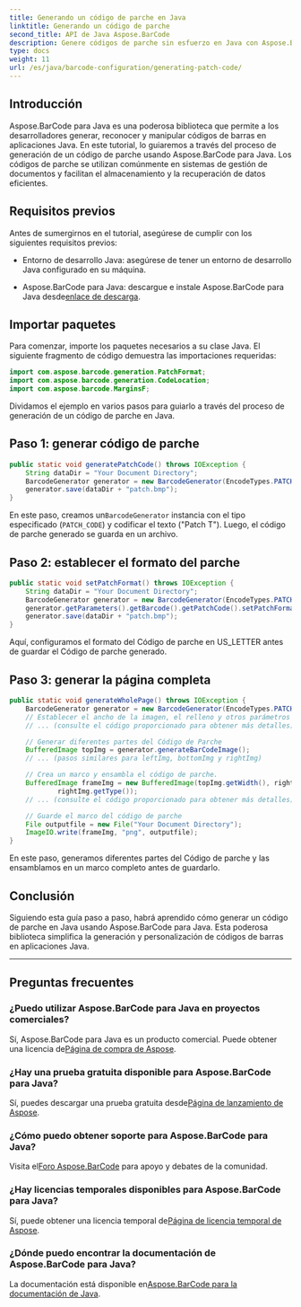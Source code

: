 ```yaml
---
title: Generando un código de parche en Java
linktitle: Generando un código de parche
second_title: API de Java Aspose.BarCode
description: Genere códigos de parche sin esfuerzo en Java con Aspose.BarCode. Siga nuestra guía paso a paso para una generación eficiente de códigos de barras.
type: docs
weight: 11
url: /es/java/barcode-configuration/generating-patch-code/
---
```


## Introducción

Aspose.BarCode para Java es una poderosa biblioteca que permite a los desarrolladores generar, reconocer y manipular códigos de barras en aplicaciones Java. En este tutorial, lo guiaremos a través del proceso de generación de un código de parche usando Aspose.BarCode para Java. Los códigos de parche se utilizan comúnmente en sistemas de gestión de documentos y facilitan el almacenamiento y la recuperación de datos eficientes.

## Requisitos previos

Antes de sumergirnos en el tutorial, asegúrese de cumplir con los siguientes requisitos previos:

- Entorno de desarrollo Java: asegúrese de tener un entorno de desarrollo Java configurado en su máquina.

-  Aspose.BarCode para Java: descargue e instale Aspose.BarCode para Java desde[enlace de descarga](https://releases.aspose.com/barcode/java/).

## Importar paquetes

Para comenzar, importe los paquetes necesarios a su clase Java. El siguiente fragmento de código demuestra las importaciones requeridas:

```java
import com.aspose.barcode.generation.PatchFormat;
import com.aspose.barcode.generation.CodeLocation;
import com.aspose.barcode.MarginsF;
```

Dividamos el ejemplo en varios pasos para guiarlo a través del proceso de generación de un código de parche en Java.

## Paso 1: generar código de parche

```java
public static void generatePatchCode() throws IOException {
    String dataDir = "Your Document Directory";
    BarcodeGenerator generator = new BarcodeGenerator(EncodeTypes.PATCH_CODE, "Patch T");
    generator.save(dataDir + "patch.bmp");
}
```

 En este paso, creamos un`BarcodeGenerator` instancia con el tipo especificado (`PATCH_CODE`) y codificar el texto ("Patch T"). Luego, el código de parche generado se guarda en un archivo.

## Paso 2: establecer el formato del parche

```java
public static void setPatchFormat() throws IOException {
    String dataDir = "Your Document Directory";
    BarcodeGenerator generator = new BarcodeGenerator(EncodeTypes.PATCH_CODE, "Patch T");
    generator.getParameters().getBarcode().getPatchCode().setPatchFormat(PatchFormat.US_LETTER);
    generator.save(dataDir + "patch.bmp");
}
```

Aquí, configuramos el formato del Código de parche en US_LETTER antes de guardar el Código de parche generado.

## Paso 3: generar la página completa

```java
public static void generateWholePage() throws IOException {
    BarcodeGenerator generator = new BarcodeGenerator(EncodeTypes.PATCH_CODE, "Patch T");
    // Establecer el ancho de la imagen, el relleno y otros parámetros
    // ... (consulte el código proporcionado para obtener más detalles)

    // Generar diferentes partes del Código de Parche
    BufferedImage topImg = generator.generateBarCodeImage();
    // ... (pasos similares para leftImg, bottomImg y rightImg)

    // Crea un marco y ensambla el código de parche.
    BufferedImage frameImg = new BufferedImage(topImg.getWidth(), rightImg.getHeight() + 2 * topImg.getHeight(),
            rightImg.getType());
    // ... (consulte el código proporcionado para obtener más detalles)

    // Guarde el marco del código de parche
    File outputfile = new File("Your Document Directory");
    ImageIO.write(frameImg, "png", outputfile);
}
```

En este paso, generamos diferentes partes del Código de parche y las ensamblamos en un marco completo antes de guardarlo.

## Conclusión

Siguiendo esta guía paso a paso, habrá aprendido cómo generar un código de parche en Java usando Aspose.BarCode para Java. Esta poderosa biblioteca simplifica la generación y personalización de códigos de barras en aplicaciones Java.

---

## Preguntas frecuentes

### ¿Puedo utilizar Aspose.BarCode para Java en proyectos comerciales?
 Sí, Aspose.BarCode para Java es un producto comercial. Puede obtener una licencia de[Página de compra de Aspose](https://purchase.aspose.com/buy).

### ¿Hay una prueba gratuita disponible para Aspose.BarCode para Java?
 Sí, puedes descargar una prueba gratuita desde[Página de lanzamiento de Aspose](https://releases.aspose.com/).

### ¿Cómo puedo obtener soporte para Aspose.BarCode para Java?
 Visita el[Foro Aspose.BarCode](https://forum.aspose.com/c/barcode/13) para apoyo y debates de la comunidad.

### ¿Hay licencias temporales disponibles para Aspose.BarCode para Java?
 Sí, puede obtener una licencia temporal de[Página de licencia temporal de Aspose](https://purchase.aspose.com/temporary-license/).

### ¿Dónde puedo encontrar la documentación de Aspose.BarCode para Java?
 La documentación está disponible en[Aspose.BarCode para la documentación de Java](https://reference.aspose.com/barcode/java/).
